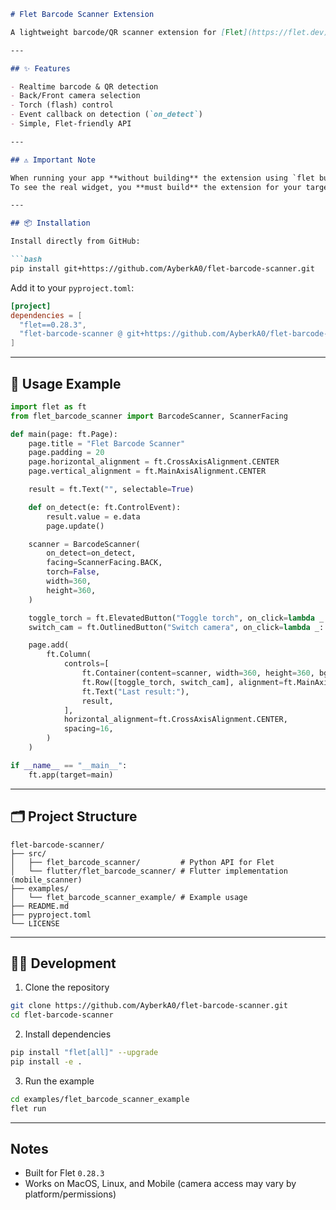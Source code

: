 ````markdown
# Flet Barcode Scanner Extension

A lightweight barcode/QR scanner extension for [Flet](https://flet.dev) built on top of Flutter's `mobile_scanner`.

---

## ✨ Features

- Realtime barcode & QR detection
- Back/Front camera selection
- Torch (flash) control
- Event callback on detection (`on_detect`)
- Simple, Flet-friendly API

---

## ⚠️ Important Note

When running your app **without building** the extension using `flet build ...`, you will see an **error box** instead of the actual scanner widget.  
To see the real widget, you **must build** the extension for your target platform.  

---

## 📦 Installation

Install directly from GitHub:

```bash
pip install git+https://github.com/AyberkA0/flet-barcode-scanner.git
````

Add it to your `pyproject.toml`:

```toml
[project]
dependencies = [
  "flet==0.28.3",
  "flet-barcode-scanner @ git+https://github.com/AyberkA0/flet-barcode-scanner",
]
```

---

## 🚀 Usage Example

```python
import flet as ft
from flet_barcode_scanner import BarcodeScanner, ScannerFacing

def main(page: ft.Page):
    page.title = "Flet Barcode Scanner"
    page.padding = 20
    page.horizontal_alignment = ft.CrossAxisAlignment.CENTER
    page.vertical_alignment = ft.MainAxisAlignment.CENTER

    result = ft.Text("", selectable=True)

    def on_detect(e: ft.ControlEvent):
        result.value = e.data
        page.update()

    scanner = BarcodeScanner(
        on_detect=on_detect,
        facing=ScannerFacing.BACK,
        torch=False,
        width=360,
        height=360,
    )

    toggle_torch = ft.ElevatedButton("Toggle torch", on_click=lambda _: scanner.toggle_torch())
    switch_cam = ft.OutlinedButton("Switch camera", on_click=lambda _: scanner.switch_camera())

    page.add(
        ft.Column(
            controls=[
                ft.Container(content=scanner, width=360, height=360, bgcolor=ft.Colors.BLACK, border_radius=12),
                ft.Row([toggle_torch, switch_cam], alignment=ft.MainAxisAlignment.CENTER),
                ft.Text("Last result:"),
                result,
            ],
            horizontal_alignment=ft.CrossAxisAlignment.CENTER,
            spacing=16,
        )
    )

if __name__ == "__main__":
    ft.app(target=main)
```

---

## 🗂️ Project Structure

```
flet-barcode-scanner/
├── src/
│   ├── flet_barcode_scanner/         # Python API for Flet
│   └── flutter/flet_barcode_scanner/ # Flutter implementation (mobile_scanner)
├── examples/
│   └── flet_barcode_scanner_example/ # Example usage
├── README.md
├── pyproject.toml
└── LICENSE
```

---

## 🧑‍💻 Development

1. Clone the repository

```bash
git clone https://github.com/AyberkA0/flet-barcode-scanner.git
cd flet-barcode-scanner
```

2. Install dependencies

```bash
pip install "flet[all]" --upgrade
pip install -e .
```

3. Run the example

```bash
cd examples/flet_barcode_scanner_example
flet run
```

---

## Notes

* Built for Flet `0.28.3`
* Works on MacOS, Linux, and Mobile (camera access may vary by platform/permissions)